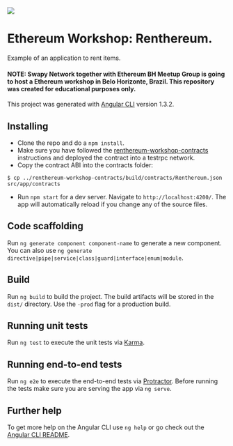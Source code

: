 <img src="https://github.com/swapynetwork/renthereum-workshop-contracts/blob/master/renthereum128.png">

# Ethereum Workshop: Renthereum.
Example of an application to rent items.

#### NOTE: Swapy Network together with Ethereum BH Meetup Group is going to host a Ethereum workshop in Belo Horizonte, Brazil. This repository was created for educational purposes only.

This project was generated with [Angular CLI](https://github.com/angular/angular-cli) version 1.3.2.

## Installing

- Clone the repo and do a `npm install`.
- Make sure you have followed the [renthereum-workshop-contracts](https://github.com/SwapyNetwork/renthereum-workshop-contracts) instructions and deployed the contract into a testrpc network.
- Copy the contract ABI into the contracts folder:
```
$ cp ../renthereum-workshop-contracts/build/contracts/Renthereum.json src/app/contracts
```
- Run `npm start` for a dev server. Navigate to `http://localhost:4200/`. The app will automatically reload if you change any of the source files.

## Code scaffolding

Run `ng generate component component-name` to generate a new component. You can also use `ng generate directive|pipe|service|class|guard|interface|enum|module`.

## Build

Run `ng build` to build the project. The build artifacts will be stored in the `dist/` directory. Use the `-prod` flag for a production build.

## Running unit tests

Run `ng test` to execute the unit tests via [Karma](https://karma-runner.github.io).

## Running end-to-end tests

Run `ng e2e` to execute the end-to-end tests via [Protractor](http://www.protractortest.org/).
Before running the tests make sure you are serving the app via `ng serve`.

## Further help

To get more help on the Angular CLI use `ng help` or go check out the [Angular CLI README](https://github.com/angular/angular-cli/blob/master/README.md).
